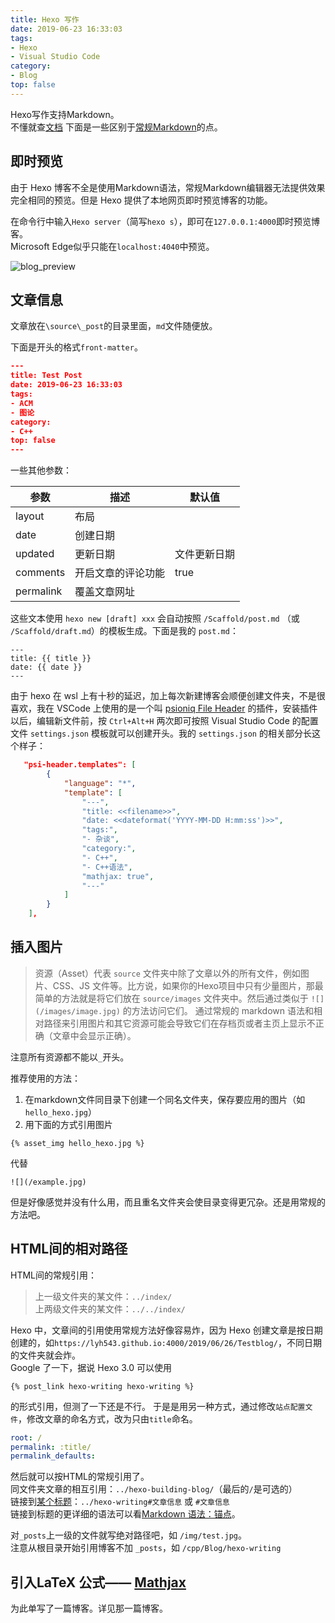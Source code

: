 ```yaml
---
title: Hexo 写作
date: 2019-06-23 16:33:03
tags:
- Hexo
- Visual Studio Code
category:
- Blog
top: false
---
```


Hexo写作支持Markdown。  
不懂就查[文档](https://hexo.io/zh-cn/docs/writing)
下面是一些区别于[常规Markdown](../markdown-grammar)的点。

## 即时预览

由于 Hexo 博客不全是使用Markdown语法，常规Markdown编辑器无法提供效果完全相同的预览。但是 Hexo 提供了本地网页即时预览博客的功能。

在命令行中输入`Hexo server`（简写`hexo s`），即可在`127.0.0.1:4000`即时预览博客。  
Microsoft Edge似乎只能在`localhost:4040`中预览。

![blog_preview](blog_preview.jpg)

## 文章信息

文章放在`\source\_post`的目录里面，`md`文件随便放。

下面是开头的格式`front-matter`。

```json
---
title: Test Post
date: 2019-06-23 16:33:03
tags:
- ACM
- 图论
category:
- C++
top: false
---
```

一些其他参数：

参数|描述|默认值
-|-|-
layout|布局|
date|创建日期|
updated|更新日期|文件更新日期
comments|开启文章的评论功能|true
permalink|覆盖文章网址|

这些文本使用 `hexo new [draft] xxx` 会自动按照 `/Scaffold/post.md` （或 `/Scaffold/draft.md`）的模板生成。下面是我的 `post.md`：  

```
---
title: {{ title }}
date: {{ date }}
---
```

由于 hexo 在 wsl 上有十秒的延迟，加上每次新建博客会顺便创建文件夹，不是很喜欢，我在 VSCode 上使用的是一个叫 [psioniq File Header](https://marketplace.visualstudio.com/items?itemName=psioniq.psi-header) 的插件，安装插件以后，编辑新文件前，按 `Ctrl+Alt+H` 两次即可按照 Visual Studio Code 的配置文件 `settings.json` 模板就可以创建开头。我的 `settings.json` 的相关部分长这个样子：

```json
   "psi-header.templates": [
		{
			"language": "*",
			"template": [
                "---",
                "title: <<filename>>",
                "date: <<dateformat('YYYY-MM-DD H:mm:ss')>>",
                "tags:",
                "- 杂谈",
                "category:",
                "- C++",
                "- C++语法",
                "mathjax: true",
                "---"
			]
		}
	],
```

## 插入图片

> 资源（Asset）代表 `source` 文件夹中除了文章以外的所有文件，例如图片、CSS、JS 文件等。比方说，如果你的Hexo项目中只有少量图片，那最简单的方法就是将它们放在 `source/images` 文件夹中。然后通过类似于 `![](/images/image.jpg)` 的方法访问它们。
> 通过常规的 markdown 语法和相对路径来引用图片和其它资源可能会导致它们在存档页或者主页上显示不正确（文章中会显示正确）。

注意所有资源都不能以`_`开头。

推荐使用的方法：

1. 在markdown文件同目录下创建一个同名文件夹，保存要应用的图片（如`hello_hexo.jpg`）  
2. 用下面的方式引用图片

```
{% asset_img hello_hexo.jpg %}
```

代替

```
![](/example.jpg)
```

但是好像感觉并没有什么用，而且重名文件夹会使目录变得更冗杂。还是用常规的方法吧。

## HTML间的相对路径

HTML间的常规引用：

> 上一级文件夹的某文件：`../index/`  
> 上两级文件夹的某文件：`../../index/`

Hexo 中，文章间的引用使用常规方法好像容易炸，因为 Hexo 创建文章是按日期创建的，如`https://lyh543.github.io:4000/2019/06/26/Testblog/`，不同日期的文件夹就会炸。  
Google 了一下，据说 Hexo 3.0 可以使用

```{% post_link hexo-writing hexo-writing %}```

的形式引用，但测了一下还是不行。
于是是用另一种方式，通过修改`站点配置文件`，修改文章的命名方式，改为只由`title`命名。

```yml
root: /
permalink: :title/
permalink_defaults:
```

然后就可以按HTML的常规引用了。  
同文件夹文章的相互引用：`../hexo-building-blog/`（最后的`/`是可选的）  
链接到[某个标题](#文章信息)：`../hexo-writing#文章信息` 或 `#文章信息`  
链接到标题的更详细的语法可以看[Markdown 语法：锚点](../markdown-grammar#锚点anchor)。

对`_posts`上一级的文件就写绝对路径吧，如 `/img/test.jpg`。  
注意从根目录开始引用博客不加 `_posts`，如 `/cpp/Blog/hexo-writing`

## 引入LaTeX 公式—— [Mathjax](../../LaTeX/Hexo插入LaTeX公式)

为此单写了一篇博客。详见那一篇博客。

